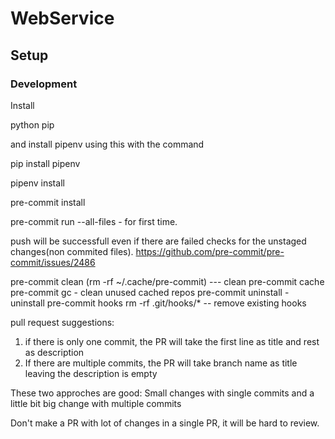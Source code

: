 # WebService

## Setup

### Development

Install

python
pip

and install pipenv using this with the command

pip install pipenv


pipenv install

pre-commit install

pre-commit run --all-files - for first time.

push will be successfull even if there are failed checks for the unstaged changes(non commited files).
https://github.com/pre-commit/pre-commit/issues/2486

pre-commit clean (rm -rf ~/.cache/pre-commit)  --- clean pre-commit cache
pre-commit gc - clean unused cached repos
pre-commit uninstall - uninstall pre-commit hooks
rm -rf .git/hooks/* -- remove existing hooks


pull request suggestions:
1. if there is only one commit, the PR will take the first line as title and rest as description
2. If there are multiple commits, the PR will take branch name as title leaving the description is empty

These two approches are good:
Small changes with single commits
and a little bit big change with multiple commits

Don't make a PR with lot of changes in a single PR, it will be hard to review.
